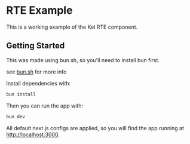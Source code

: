 # RTE Example

This is a working example of the Kel RTE component.

## Getting Started

This was made using bun.sh, so you'll need to install bun first.

see [bun.sh](https://bun.sh) for more info

Install dependencies with:

```bash
bun install
```

Then you can run the app with:

```bash
bun dev
```

All default next.js configs are applied, so you will find the app running at [http://localhost:3000](http://localhost:3000).
